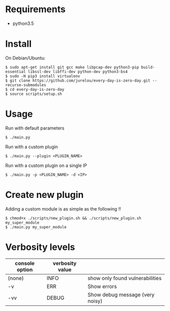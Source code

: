 # Requirements
*	python3.5
# Install

On Debian/Ubuntu:

	$ sudo apt-get install git gcc make libpcap-dev python3-pip build-essential libssl-dev libffi-dev python-dev python3-bs4
	$ sudo -H pip3 install virtualenv
	$ git clone https://github.com/jurelou/every-day-is-zero-day.git --recurse-submodules
	$ cd every-day-is-zero-day
	$ source scripts/setup.sh

# Usage

Run with default parameters

	$ ./main.py

Run with a custom plugin 
	
	$ ./main.py --plugin <PLUGIN_NAME>

Run with a custom plugin  on a single IP

	$ ./main.py -p <PLUGIN_NAME> -d <IP>


# Create new plugin

Adding a custom module is as simple as the following !!

	$ chmod+x ./scripts/new_plugin.sh && ./scripts/new_plugin.sh my_super_module
	$ ./main.py my_super_module

# Verbosity levels
| console option | verbosity value | |
|---|---|---|
| (none) | INFO |  show only found vulnerabilities |
| -v | ERR | Show errors |
| -vv | DEBUG | Show debug message (very noisy) |
